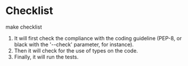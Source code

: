 

# Checklist

make checklist

1. It will first check the compliance with the coding guideline (PEP-8, or black with the '--check' parameter, for instance).
2. Then it will check for the use of types on the code.
3. Finally, it will run the tests.
